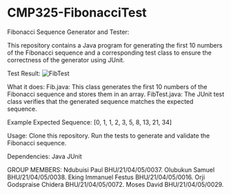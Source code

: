 # CMP325-FibonacciTest
Fibonacci Sequence Generator and Tester:

This repository contains a Java program for generating the first 10 numbers of the Fibonacci sequence and a corresponding test class to ensure the correctness of the generator using JUnit.

Test Result:
![FibTest](https://github.com/samuelolubukun/CMP325-FibonacciTest/assets/132141300/a3ccc676-279c-4563-aa23-7652ea617efe)

What it does:
Fib.java: This class generates the first 10 numbers of the Fibonacci sequence and stores them in an array.
FibTest.java: The JUnit test class verifies that the generated sequence matches the expected sequence.

Example Expected Sequence:
[0, 1, 1, 2, 3, 5, 8, 13, 21, 34]

Usage:
Clone this repository.
Run the tests to generate and validate the Fibonacci sequence.

Dependencies:
Java
JUnit

GROUP MEMBERS:
Ndubuisi Paul	BHU/21/04/05/0037.
Olubukun Samuel	BHU/21/04/05/0038.
Eking Immanuel Festus	BHU/21/04/05/0016.
Orji Godspraise Chidera	BHU/21/04/05/0072.
Moses David	BHU/21/04/05/0029.


